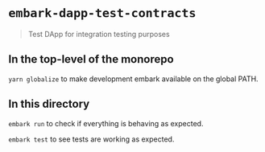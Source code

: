 # `embark-dapp-test-contracts`

> Test DApp for integration testing purposes

## In the top-level of the monorepo

`yarn globalize` to make development embark available on the global PATH.

## In this directory

`embark run` to check if everything is behaving as expected.

`embark test` to see tests are working as expected.
